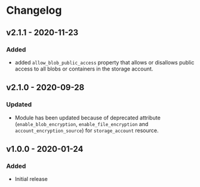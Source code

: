 # Changelog

## v2.1.1 - 2020-11-23

### Added

- added `allow_blob_public_access` property that allows or disallows public access to all blobs or containers in the storage account.

## v2.1.0 - 2020-09-28

### Updated

- Module has been updated because of deprecated attribute (```enable_blob_encryption```, ```enable_file_encryption``` and ```account_encryption_source```) for ```storage_account``` resource.

## v1.0.0 - 2020-01-24

### Added

- Initial release
